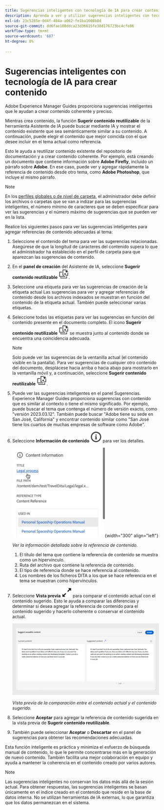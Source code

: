 ```yaml
---
title: Sugerencias inteligentes con tecnología de IA para crear contenido
description: Aprenda a ver y utilizar sugerencias inteligentes con tecnología de IA en el editor web.
exl-id: 23c5285e-0d4f-484a-a062-fe1ba1608b8d
source-git-commit: dd6fae108ddca23d36615fe38d176723bc4cfe86
workflow-type: tm+mt
source-wordcount: '687'
ht-degree: 0%

---
```


# Sugerencias inteligentes con tecnología de IA para crear contenido

Adobe Experience Manager Guides proporciona sugerencias inteligentes que le ayudan a crear contenido coherente y preciso.

Mientras crea contenido, la función **Sugerir contenido reutilizable** de la herramienta Asistente de IA puede buscar mediante IA y mostrar el contenido existente que sea semánticamente similar a su contenido. A continuación, puede elegir el contenido que mejor coincida con el que desee incluir en el tema actual como referencia.

Esto le ayuda a reutilizar contenido existente del repositorio de documentación y a crear contenido coherente. Por ejemplo, está creando un documento que contiene información sobre **Adobe Firefly**, incluido un párrafo sobre **Adobe**. En ese caso, puede ver y agregar rápidamente la referencia de contenido desde otro tema, como **Adobe Photoshop**, que incluye el mismo párrafo.
>[!NOTE]
>
> En los [perfiles globales o de nivel de carpeta](../cs-install-guide/conf-folder-level.md#conf-ai-smart-suggestions), el administrador debe definir los archivos o carpetas que se van a indizar para las sugerencias inteligentes, el número mínimo de caracteres que se deben especificar para ver las sugerencias y el número máximo de sugerencias que se pueden ver en la lista.

Realice los siguientes pasos para ver las sugerencias inteligentes para agregar referencias de contenido adecuadas al tema:


1. Seleccione el contenido del tema para ver las sugerencias relacionadas. Asegúrese de que la longitud de caracteres del contenido supera lo que el administrador ha establecido en el perfil de carpeta para que aparezcan las sugerencias de contenido.
1. En el **panel de creación** del Asistente de IA, seleccione **Sugerir contenido reutilizable** ![ai sugerir icono de contenido reutilizable &#x200B;](./images/ai-suggest-reusable-content-icon.svg).

1. Seleccione una etiqueta para ver las sugerencias de creación de la etiqueta actual  Las sugerencias para ver y agregar referencias de contenido desde los archivos indexados se muestran en función del contenido de la etiqueta actual. También puede seleccionar varias etiquetas.


1. Seleccione todas las etiquetas para ver las sugerencias en función del contenido presente en el documento completo.  El icono **Sugerir contenido reutilizable** ![ai sugerir contenido reutilizable &#x200B;](./images/ai-suggest-reusable-content-icon.svg) se muestra junto al contenido donde se encuentra una coincidencia adecuada.



   >[!NOTE]
   >
   > Solo puede ver las sugerencias de la ventanilla actual (el contenido visible en la pantalla). Para ver sugerencias de cualquier otro contenido del documento, desplácese hacia arriba o hacia abajo para mostrarlo en la ventanilla móvil y, a continuación, seleccione **Sugerir contenido reutilizable** ![ai sugerir icono de contenido reutilizable &#x200B;](./images/ai-suggest-reusable-content-icon.svg).


1. Puede ver las sugerencias inteligentes en el panel Sugerencias.  Experience Manager Guides proporciona sugerencias con contenido que es similar al contexto o tiene el mismo significado. Por ejemplo, puede buscar el tema que contenga el número de versión exacto, como &quot;versión 2023.03.12&quot;. También puede buscar &quot;Adobe tiene su sede en San José, California&quot; y encontrar contenido similar como &quot;San José tiene los cuartos de muchas empresas de software como Adobe&quot;.
1. Seleccione **Información de contenido** ![Información de contenido](images/smart-suggestions-content-info-icon.svg) para ver los detalles.

   ![Panel de información de contenido](images/smart-suggestions-content-information.png){width="300" align="left"}

   *Ver la información detallada sobre la referencia de contenido.*

   1. El título del tema que contiene la referencia de contenido se muestra como un hipervínculo.
   1. Ruta del archivo que contiene la referencia de contenido.
   1. El tipo de referencia donde se hace referencia al contenido.
   1. Los nombres de los ficheros DITA a los que se hace referencia en el tema se muestran como hipervínculos.
1. Seleccione **Vista previa** ![icono de vista previa](./images/expand-icon.svg) para comparar el contenido actual con el contenido sugerido. Esto le ayuda a comparar las diferencias y determinar si desea agregar la referencia de contenido para el contenido sugerido y hacerlo coherente o conservar el contenido actual.

   ![Sugerir vista previa de contenido reutilizable](images/ai-assistant-suggest-reusable-content.png)

   *Vista previa de la comparación entre el contenido actual y el contenido sugerido.*

1. Seleccione **Aceptar** para agregar la referencia de contenido sugerida en la vista previa de **Sugerir contenido reutilizable**.
1. También puede seleccionar **Aceptar** o **Descartar** en el panel de sugerencias para obtener las recomendaciones adecuadas.


Esta función inteligente es práctica y minimiza el esfuerzo de búsqueda manual de contenido, lo que le permite concentrarse más en la generación de nuevo contenido. También facilita una mejor colaboración en equipo y ayuda a mantener la coherencia en el contenido creado por varios autores.

>[!NOTE]
>
>Las sugerencias inteligentes no conservan los datos más allá de la sesión actual. Para obtener respuestas, las sugerencias inteligentes se basan únicamente en el índice creado en el contenido que reside en la base de datos interna. No se utilizan herramientas de IA externas, lo que garantiza que los datos permanezcan en el sistema.
